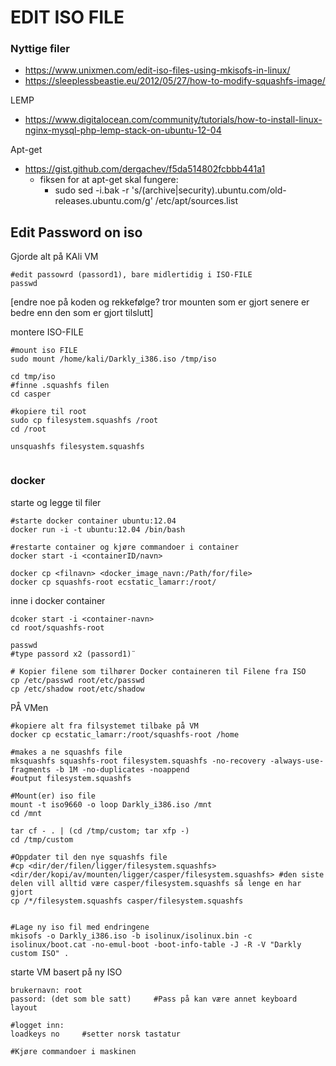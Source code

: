 # EDIT ISO FILE

### Nyttige filer
- https://www.unixmen.com/edit-iso-files-using-mkisofs-in-linux/
- https://sleeplessbeastie.eu/2012/05/27/how-to-modify-squashfs-image/
 
LEMP
- https://www.digitalocean.com/community/tutorials/how-to-install-linux-nginx-mysql-php-lemp-stack-on-ubuntu-12-04

Apt-get
- https://gist.github.com/dergachev/f5da514802fcbbb441a1
    - fiksen for at apt-get skal fungere: 
        - sudo sed -i.bak -r 's/(archive|security).ubuntu.com/old-releases.ubuntu.com/g' /etc/apt/sources.list
 


## Edit Password on iso
Gjorde alt på KAli VM

```
#edit passowrd (passord1), bare midlertidig i ISO-FILE
passwd
```
[endre noe på koden og rekkefølge? tror mounten som er gjort senere er bedre enn den som er gjort tilslutt]

montere ISO-FILE


```
#mount iso FILE
sudo mount /home/kali/Darkly_i386.iso /tmp/iso

cd tmp/iso
#finne .squashfs filen
cd casper

#kopiere til root
sudo cp filesystem.squashfs /root
cd /root

unsquashfs filesystem.squashfs


```
### docker
starte og legge til filer 
```
#starte docker container ubuntu:12.04
docker run -i -t ubuntu:12.04 /bin/bash

#restarte container og kjøre commandoer i container
docker start -i <containerID/navn>

docker cp <filnavn> <docker_image_navn:/Path/for/file>
docker cp squashfs-root ecstatic_lamarr:/root/

```

inne i docker container
```
dcoker start -i <container-navn>
cd root/squashfs-root

passwd
#type passord x2 (passord1)¨

# Kopier filene som tilhører Docker containeren til Filene fra ISO
cp /etc/passwd root/etc/passwd   
cp /etc/shadow root/etc/shadow   
```
PÅ VMen
```
#kopiere alt fra filsystemet tilbake på VM
docker cp ecstatic_lamarr:/root/squashfs-root /home 

#makes a ne squashfs file
mksquashfs squashfs-root filesystem.squashfs -no-recovery -always-use-fragments -b 1M -no-duplicates -noappend
#output filesystem.squashfs

#Mount(er) iso file
mount -t iso9660 -o loop Darkly_i386.iso /mnt
cd /mnt

tar cf - . | (cd /tmp/custom; tar xfp -)
cd /tmp/custom

#Oppdater til den nye squashfs file
#cp <dir/der/filen/ligger/filesystem.squashfs> <dir/der/kopi/av/mounten/ligger/casper/filesystem.squashfs> #den siste delen vill alltid være casper/filesystem.squashfs så lenge en har gjort 
cp /*/filesystem.squashfs casper/filesystem.squashfs


#Lage ny iso fil med endringene
mkisofs -o Darkly_i386.iso -b isolinux/isolinux.bin -c isolinux/boot.cat -no-emul-boot -boot-info-table -J -R -V "Darkly custom ISO" .

```

starte VM basert på ny ISO

```
brukernavn: root
passord: (det som ble satt)     #Pass på kan være annet keyboard layout

#logget inn:
loadkeys no     #setter norsk tastatur

#Kjøre commandoer i maskinen
```




